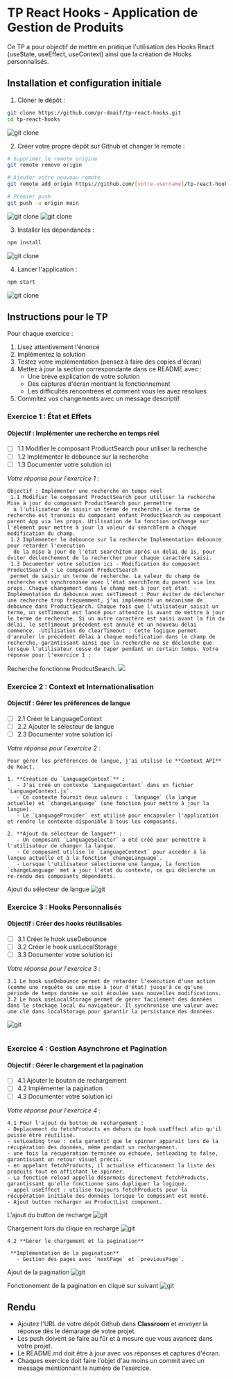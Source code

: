 # TP React Hooks - Application de Gestion de Produits

Ce TP a pour objectif de mettre en pratique l'utilisation des Hooks React (useState, useEffect, useContext) ainsi que la création de Hooks personnalisés.

## Installation et configuration initiale

1. Cloner le dépôt :
```bash
git clone https://github.com/pr-daaif/tp-react-hooks.git
cd tp-react-hooks

```
![git clone](images/1.png)

2. Créer votre propre dépôt sur Github et changer le remote :
```bash
# Supprimer le remote origine
git remote remove origin

# Ajouter votre nouveau remote
git remote add origin https://github.com/[votre-username]/tp-react-hooks.git

# Premier push
git push -u origin main

```
![git clone](images/2.png)
![git clone](images/3.png)

3. Installer les dépendances :
```bash
npm install

```
![git clone](images/4.png)

4. Lancer l'application :
```bash
npm start

```
![git clone](images/5.png)



## Instructions pour le TP

Pour chaque exercice :
1. Lisez attentivement l'énoncé
2. Implémentez la solution
3. Testez votre implémentation (pensez à faire des copies d'écran)
4. Mettez à jour la section correspondante dans ce README avec :
   - Une brève explication de votre solution
   - Des captures d'écran montrant le fonctionnement
   - Les difficultés rencontrées et comment vous les avez résolues
5. Commitez vos changements avec un message descriptif

### Exercice 1 : État et Effets 
#### Objectif : Implémenter une recherche en temps réel

- [ ] 1.1 Modifier le composant ProductSearch pour utiliser la recherche
- [ ] 1.2 Implémenter le debounce sur la recherche
- [ ] 1.3 Documenter votre solution ici

_Votre réponse pour l'exercice 1 :_
```
Objectif : Implémenter une recherche en temps réel
 1.1 Modifier le composant ProductSearch pour utiliser la recherche Mise à jour du composant ProductSearch pour permettre
  à l'utilisateur de saisir un terme de recherche. Le terme de recherche est transmis du composant enfant ProductSearch au composant parent App via les props. Utilisation de la fonction onChange sur l'élément pour mettre à jour la valeur du searchTerm à chaque modification du champ.
 1.2 Implémenter le debounce sur la recherche Implementation debounce pour retarder l'execution
  de la mise à jour de l'état searchItem après un delai de 1s, pour éviter déclenchement de la rechercher pour chaque caractère saisi.
 1.3 Documenter votre solution ici - Modification du composant ProductSearch : Le composant ProductSearch 
 permet de saisir un terme de recherche. La valeur du champ de recherche est synchronisée avec l'état searchTerm du parent via les props. Chaque changement dans le champ met à jour cet état. -Implémentation du debounce avec setTimeout : Pour éviter de déclencher une recherche trop fréquemment, j'ai implémenté un mécanisme de debounce dans ProductSearch. Chaque fois que l'utilisateur saisit un terme, un setTimeout est lancé pour attendre 1s avant de mettre à jour le terme de recherche. Si un autre caractère est saisi avant la fin du délai, le setTimeout précédent est annulé et un nouveau délai commence. -Utilisation de clearTimeout : Cette logique permet d'annuler le précédent délai à chaque modification dans le champ de recherche, garantissant ainsi que la recherche ne se déclenche que lorsque l'utilisateur cesse de taper pendant un certain temps. Votre réponse pour l'exercice 1 :
```
 Recherche fonctionne ProdcutSearch.
![](images/capture.png)


### Exercice 2 : Context et Internationalisation
#### Objectif : Gérer les préférences de langue

- [ ] 2.1 Créer le LanguageContext
- [ ] 2.2 Ajouter le sélecteur de langue
- [ ] 2.3 Documenter votre solution ici

_Votre réponse pour l'exercice 2 :_
```
Pour gérer les préférences de langue, j'ai utilisé le **Context API** de React.

1. **Création du `LanguageContext`** :  
   - J'ai créé un contexte `LanguageContext` dans un fichier `LanguageContext.js`.  
   - Ce contexte fournit deux valeurs : `language` (la langue actuelle) et `changeLanguage` (une fonction pour mettre à jour la langue).  
   - Le `LanguageProvider` est utilisé pour encapsuler l'application et rendre le contexte disponible à tous les composants.

2. **Ajout du sélecteur de langue** :  
   - Un composant `LanguageSelector` a été créé pour permettre à l'utilisateur de changer la langue.  
   - Ce composant utilise le `LanguageContext` pour accéder à la langue actuelle et à la fonction `changeLanguage`.  
   - Lorsque l'utilisateur sélectionne une langue, la fonction `changeLanguage` met à jour l'état du contexte, ce qui déclenche un re-rendu des composants dépendants.

```
Ajout du sélecteur de langue
![git](images/capturelangue.png)


### Exercice 3 : Hooks Personnalisés
#### Objectif : Créer des hooks réutilisables

- [ ] 3.1 Créer le hook useDebounce
- [ ] 3.2 Créer le hook useLocalStorage
- [ ] 3.3 Documenter votre solution ici

_Votre réponse pour l'exercice 3 :_
```
3.1 Le hook useDebounce permet de retarder l'exécution d'une action (comme une requête ou une mise à jour d'état) jusqu'à ce qu'une période de temps donnée se soit écoulée sans nouvelles modifications.
3.2 Le hook useLocalStorage permet de gérer facilement des données dans le stockage local du navigateur. Il synchronise une valeur avec une clé dans localStorage pour garantir la persistance des données.
```

![git](images/capture3.png)
```
```
### Exercice 4 : Gestion Asynchrone et Pagination
#### Objectif : Gérer le chargement et la pagination

- [ ] 4.1 Ajouter le bouton de rechargement
- [ ] 4.2 Implémenter la pagination
- [ ] 4.3 Documenter votre solution ici

_Votre réponse pour l'exercice 4 :_
```
4.1 Pour l'ajout du button de rechargement :
- Deplacement du fetchProducts en dehors du hook useEffect afin qu'il puisse ètre réutilisé.
- setLoading true : cela garantit que le spinner apparaît lors de la récupération des données, même pendant un rechargement.
- une fois la récupération terminée ou échouée, setloading to false, garantissant un retour visuel précis.
- en appelant fetchProducts, il actualise efficacement la liste des produits tout en affichant le spinner.
- La fonction reload appelle désormais directement fetchProducts, garantissant qu'elle fonctionne sans dupliquer la logique.
- appel useEffect : utilise toujours fetchProducts pour la récupération initiale des données lorsque le composant est monté.
- Ajout button recharger au ProductList component.
```
L'ajout du button de recharge
![git](images/capture4.png)

Chargement lors du clique en recharge
![git](images/capturee4.png)
```
4.2 **Gérer le chargement et la pagination**  

 **Implémentation de la pagination**  
   - Gestion des pages avec `nextPage` et `previousPage`.  
   ```
   
  Ajout de la pagination
  ![git](images/capture4.2.png)


Fonctionement de la pagination en clique sur suivant
![git](images/capturee4.2.png)




## Rendu

- Ajoutez l'URL de votre dépôt Github dans  **Classroom** et envoyer la réponse dès le démarage de votre projet.
- Les push doivent se faire au fûr et à mesure que vous avancez dans votre projet.
- Le README.md doit être à jour avec vos réponses et captures d'écran. 
- Chaques exercice doit faire l'objet d'au moins un commit avec un message mentionnant le numéro de l'exercice.